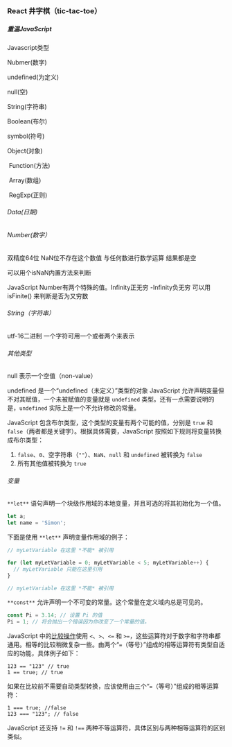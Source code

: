 

### React 井字棋（tic-tac-toe）

##### 重温JavaScript

Javascript类型

Nubmer(数字)

undefined(为定义)

null(空)

String(字符串)

Boolean(布尔)

symbol(符号)

Object(对象)

​		Function(方法)

​		Array(数组)

​		RegExp(正则)

###### 		Data(日期)



###### Number(数字）

双精度64位 NaN位不存在这个数值  与任何数进行数学运算  结果都是空

可以用个isNaN内置方法来判断

JavaScript Number有两个特殊的值。Infinity正无穷  -Infinity负无穷  可以用isFinite() 来判断是否为又穷数



###### String（字符串）

utf-16二进制  一个字符可用一个或者两个来表示





###### 其他类型

null 表示一个空值（non-value）

undefined 是一个“undefined（未定义）”类型的对象 JavaScript 允许声明变量但不对其赋值，一个未被赋值的变量就是 `undefined` 类型。还有一点需要说明的是，`undefined` 实际上是一个不允许修改的常量。



JavaScript 包含布尔类型，这个类型的变量有两个可能的值，分别是 `true` 和 `false`（两者都是关键字）。根据具体需要，JavaScript 按照如下规则将变量转换成布尔类型：

1. `false`、`0`、空字符串（`""`）、`NaN`、`null` 和 `undefined` 被转换为 `false`
2. 所有其他值被转换为 `true`



###### 变量

`**let**` 语句声明一个块级作用域的本地变量，并且可选的将其初始化为一个值。

```js
let a;
let name = 'Simon';
```

下面是使用 `**let**` 声明变量作用域的例子：

```js
// myLetVariable 在这里 *不能* 被引用

for (let myLetVariable = 0; myLetVariable < 5; myLetVariable++) {
  // myLetVariable 只能在这里引用
}

// myLetVariable 在这里 *不能* 被引用
```



`**const**` 允许声明一个不可变的常量。这个常量在定义域内总是可见的。

```js
const Pi = 3.14; // 设置 Pi 的值
Pi = 1; // 将会抛出一个错误因为你改变了一个常量的值。
```



JavaScript 中的[比较操作](https://developer.mozilla.org/zh-CN/docs/conflicting/Web/JavaScript/Reference/Operators_310dc67549939233c3d18a8fa2cdbb23)使用 `<`、`>`、`<=` 和 `>=`，这些运算符对于数字和字符串都通用。相等的比较稍微复杂一些。由两个“`=`（等号）”组成的相等运算符有类型自适应的功能，具体例子如下：

```
123 == "123" // true
1 == true; // true
```

如果在比较前不需要自动类型转换，应该使用由三个“`=`（等号）”组成的相等运算符：

```
1 === true; //false
123 === "123"; // false
```

JavaScript 还支持 `!=` 和 `!==` 两种不等运算符，具体区别与两种相等运算符的区别类似。